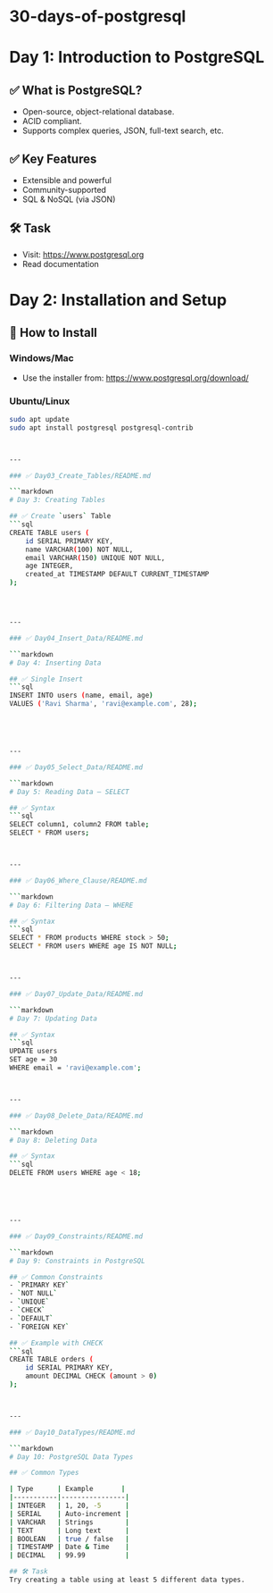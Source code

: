 # 30-days-of-postgresql

# Day 1: Introduction to PostgreSQL

## ✅ What is PostgreSQL?

- Open-source, object-relational database.
- ACID compliant.
- Supports complex queries, JSON, full-text search, etc.

## ✅ Key Features

- Extensible and powerful
- Community-supported
- SQL & NoSQL (via JSON)

## 🛠️ Task

- Visit: https://www.postgresql.org
- Read documentation


# Day 2: Installation and Setup

## 🔧 How to Install

### Windows/Mac
- Use the installer from: https://www.postgresql.org/download/

### Ubuntu/Linux
```bash
sudo apt update
sudo apt install postgresql postgresql-contrib



---

### ✅ Day03_Create_Tables/README.md

```markdown
# Day 3: Creating Tables

## ✅ Create `users` Table
```sql
CREATE TABLE users (
    id SERIAL PRIMARY KEY,
    name VARCHAR(100) NOT NULL,
    email VARCHAR(150) UNIQUE NOT NULL,
    age INTEGER,
    created_at TIMESTAMP DEFAULT CURRENT_TIMESTAMP
);




---

### ✅ Day04_Insert_Data/README.md

```markdown
# Day 4: Inserting Data

## ✅ Single Insert
```sql
INSERT INTO users (name, email, age)
VALUES ('Ravi Sharma', 'ravi@example.com', 28);





---

### ✅ Day05_Select_Data/README.md

```markdown
# Day 5: Reading Data – SELECT

## ✅ Syntax
```sql
SELECT column1, column2 FROM table;
SELECT * FROM users;



---

### ✅ Day06_Where_Clause/README.md

```markdown
# Day 6: Filtering Data – WHERE

## ✅ Syntax
```sql
SELECT * FROM products WHERE stock > 50;
SELECT * FROM users WHERE age IS NOT NULL;



---

### ✅ Day07_Update_Data/README.md

```markdown
# Day 7: Updating Data

## ✅ Syntax
```sql
UPDATE users
SET age = 30
WHERE email = 'ravi@example.com';



---

### ✅ Day08_Delete_Data/README.md

```markdown
# Day 8: Deleting Data

## ✅ Syntax
```sql
DELETE FROM users WHERE age < 18;





---

### ✅ Day09_Constraints/README.md

```markdown
# Day 9: Constraints in PostgreSQL

## ✅ Common Constraints
- `PRIMARY KEY`
- `NOT NULL`
- `UNIQUE`
- `CHECK`
- `DEFAULT`
- `FOREIGN KEY`

## ✅ Example with CHECK
```sql
CREATE TABLE orders (
    id SERIAL PRIMARY KEY,
    amount DECIMAL CHECK (amount > 0)
);



---

### ✅ Day10_DataTypes/README.md

```markdown
# Day 10: PostgreSQL Data Types

## ✅ Common Types

| Type      | Example       |
|-----------|----------------|
| INTEGER   | 1, 20, -5      |
| SERIAL    | Auto-increment |
| VARCHAR   | Strings        |
| TEXT      | Long text      |
| BOOLEAN   | true / false   |
| TIMESTAMP | Date & Time    |
| DECIMAL   | 99.99          |

## 🛠️ Task
Try creating a table using at least 5 different data types.



